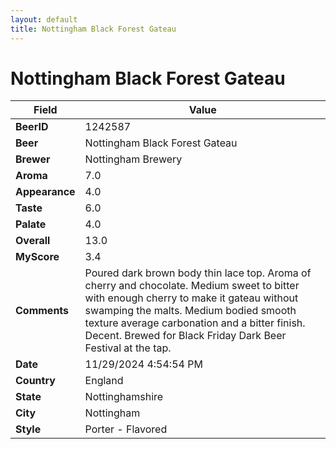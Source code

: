 ```yaml
---
layout: default
title: Nottingham Black Forest Gateau
---
```


# Nottingham Black Forest Gateau

| Field         | Value     |
|---------------|-----------|
| **BeerID** | 1242587 |
| **Beer** | Nottingham Black Forest Gateau |
| **Brewer** | Nottingham Brewery |
| **Aroma** | 7.0 |
| **Appearance** | 4.0 |
| **Taste** | 6.0 |
| **Palate** | 4.0 |
| **Overall** | 13.0 |
| **MyScore** | 3.4 |
| **Comments** | Poured dark brown body thin lace top.  Aroma of cherry and chocolate.  Medium sweet to bitter with enough cherry to make it gateau without swamping the malts. Medium bodied smooth texture average carbonation and a bitter finish.  Decent.  Brewed for Black Friday Dark Beer Festival at the tap. |
| **Date** | 11/29/2024 4:54:54 PM |
| **Country** | England |
| **State** | Nottinghamshire |
| **City** | Nottingham |
| **Style** | Porter - Flavored |
